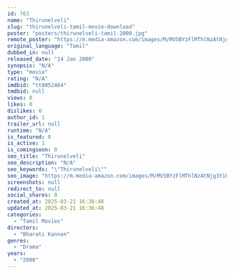 ```yaml
---
id: 763
name: "Thirunelveli"
slug: "thirunelveli-tamil-movie-download"
poster: "posters/thirunelveli-tamil-2000.jpg"
remote_poster: "https://m.media-amazon.com/images/M/MV5BYzFlMThlNzAtNjg3Yi00MzBhLTgxNTQtZmM4NTU3ZTkyYTFjXkEyXkFqcGdeQXVyOTk3NTc2MzE@._V1_SX300.jpg"
original_language: "Tamil"
dubbed_in: null
released_date: "14 Jan 2000"
synopsis: "N/A"
type: "movie"
rating: "N/A"
imdbid: "tt8052464"
tmdbid: null
views: 0
likes: 0
dislikes: 0
author_id: 1
trailer_url: null
runtime: "N/A"
is_featured: 0
is_active: 1
is_comingsoon: 0
seo_title: "Thirunelveli"
seo_description: "N/A"
seo_keywords: "\"Thirunelveli\""
seo_image: "https://m.media-amazon.com/images/M/MV5BYzFlMThlNzAtNjg3Yi00MzBhLTgxNTQtZmM4NTU3ZTkyYTFjXkEyXkFqcGdeQXVyOTk3NTc2MzE@._V1_SX300.jpg"
screenshots: null
redirect_to: null
social_shares: 0
created_at: 2025-03-21 16:36:48
updated_at: 2025-03-21 16:36:48
categories:
  - "Tamil Movies"
directors:
  - "Bharati Kannan"
genres:
  - "Drama"
years:
  - "2000"
---
```

